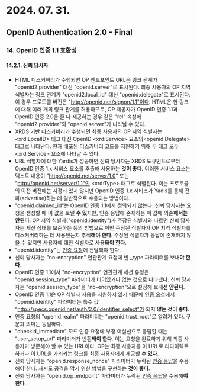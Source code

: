 # 2024. 07. 31.

## OpenID Authentication 2.0 - Final

### 14. OpenID 인증 1.1 호환성

#### 14.2.1. 신뢰 당사자

- HTML 디스커버리가 수행되면 OP 엔드포인트 URL은 링크 관계가 "openid2.provider" 대신 "openid.server"로 표시된다. 최종 사용자의 OP 지역 식별자는 링크 관계가 "openid2.local_id" 대신 "openid.delegate"로 표시된다. 이 경우 프로토콜 버전은 "http://openid.net/signon/1.1"이다. HTML은 한 링크에 대해 여러 개의 링크 관계를 허용하므로, OP 제공자가 OpenID 인증 1.1과 OpenID 인증 2.0을 줄 다 제공하는 경우 같은 "rel" 속성에 "openid2.provider"와 "openid.server"가 나타날 수 있다.
- XRDS 기반 디스커버리가 수행되면 최종 사용자의 OP 지역 식별자는 \<xrd:LocalID\> 태그 대신 OpenID \<xrd:Service\> 요소의\<openid:Delegate\> 태그로 나타난다. 현재 배포된 디스커버리 코드를 지원하기 위해 두 태그 모두 \<xrd:Service\> 요소에 나타날 수 있다.
- URL 식별자에 대한 Yardis가 성공하면 신뢰 당사자는 XRDS 도큐먼트로부터 OpenID 인증 1.x 서비스 요소를 추출해 사용하는 **것이 좋**다. 이러한 서비스 요소는 텍스트 내용이 "http://openid.net/server/1.0" 또는 "http://openid.net/server/1.1"인 \<xrd:Type\> 태그로 식별된다. 이는 프로토콜의 이전 버전에는 지정되 있지 않지만 OpenID 인증 1.x 서비스가 Yadis를 통해 전파(advertise)하는 데 일반적으로 수용되는 방법이다.
- "openid.claimed_id"는 OpenID 인증 1.1에서 정의되지 않는다. 신뢰 당사자는 요청을 생성할 때 이 값을 보낼 **수 있**지만, 인증 응답에 존재하는 이 값에 의존**해서는 안된다**. OP 지역 식별자("openid.identity")가 주장된 식별자와 다르면 신뢰 당사자는 세션 상태를 보존하는 등의 방법으로 어떤 주장된 식별자가 OP 지역 식별자를 디스커버리하는 데 사용됐는지 추적**해야 한다**. 주장된 식별자가 응답에 존재하지 않을 수 있지만 사용자에 대한 식별자로 사용**돼야 한다**.
- "openid.identity"는 [인증 요청][oidc-authentication-response]에 전달돼야 한다.
- 신뢰 당사자는 "no-encryption" 연관관계 요청에 빈 _type 파라미터를 보내**야 한다**.
- OpenID 인증 1.1에서 "no-encryption" 연관관계 세션 유형은 "openid.session_type" 파라미터가 비어있거나 없는 것으로 나타냈다. 신뢰 당사자는 "openid.session_type"을 "no-encryption"으로 설정해 보내**선 안된다**.
- OpenID 인증 1.1은 OP 식별자 사용을 지원하지 않기 때문에 [인증 요청][oidc-authentication-request]에서 "openid.identity" 파라미터는 특수 값 "http://specs.openid.net/auth/2.0/identifier_select"가 되지 **않는 것이 좋다**.
- 인증 요청의 "openid.realm" 파라미터는 "openid.trust_root"로 알려져 있다. 구문과 의미는 동일하다.
- "checkid_immediate" 모드 인증 요청에 부정 어설션으로 응답할 때는 "user_setup_url" 파라미터가 반횐**돼야 한다**. 이는 요청을 완료하기 위해 최종 사용자가 방문해야 할 수 있는 URL이다. OP는 최종 사용자를 이 URL로 리다이렉트하거나 이 URL을 가리키는 링크를 최종 사용자에게 제공할 **수 있다**.
- 신뢰 당사자는 "openid.response_nonce" 파라미터가 누락된 [인증 응답][oidc-positive-assertion]을 수용해야 한다. 재시도 공격을 막기 위한 방법을 구현하는 **것이 좋다**.
- 신뢰 당사자는 "openid.op_endpoint" 파라미터가 누락된 [인증 응답][oidc-positive-assertion]을 수용해**야 한다**.



[oidc-authentication-response]: https://openid.net/specs/openid-authentication-2_0.html#responding_to_authentication
[oidc-authentication-request]: https://openid.net/specs/openid-authentication-2_0.html#requesting_authentication
[oidc-positive-assertion]: https://openid.net/specs/openid-authentication-2_0.html#positive_assertions
